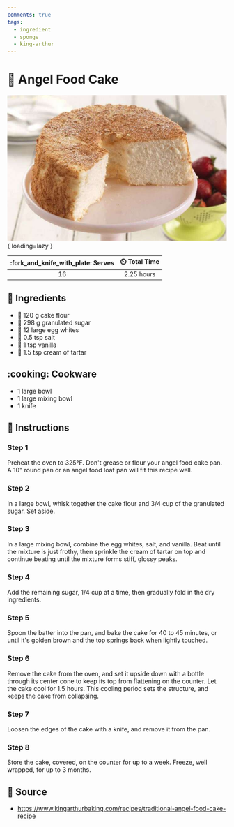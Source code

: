 ```yaml
---
comments: true
tags:
  - ingredient
  - sponge
  - king-arthur
---
```

# :cake: Angel Food Cake

![Angel Food Cake](../../assets/images/angel-food-cake.jpg){ loading=lazy }

| :fork_and_knife_with_plate: Serves | :timer_clock: Total Time |
|:----------------------------------:|:-----------------------: |
| 16 | 2.25 hours |

## :salt: Ingredients

- :ear_of_rice: 120 g cake flour
- :candy: 298 g granulated sugar
- :egg: 12 large egg whites
- :salt: 0.5 tsp salt
- :icecream: 1 tsp vanilla
- :rice: 1.5 tsp cream of tartar

## :cooking: Cookware

- 1 large bowl
- 1 large mixing bowl
- 1 knife

## :pencil: Instructions

### Step 1

Preheat the oven to 325°F. Don't grease or flour your angel food cake pan. A 10" round pan or an angel food loaf pan
will fit this recipe well.

### Step 2

In a large bowl, whisk together the cake flour and 3/4 cup of the granulated sugar. Set aside.

### Step 3

In a large mixing bowl, combine the egg whites, salt, and vanilla. Beat until the mixture is just frothy, then sprinkle
the cream of tartar on top and continue beating until the mixture forms stiff, glossy peaks.

### Step 4

Add the remaining sugar, 1/4 cup at a time, then gradually fold in the dry ingredients.

### Step 5

Spoon the batter into the pan, and bake the cake for 40 to 45 minutes, or until it's golden brown and the top springs
back when lightly touched.

### Step 6

Remove the cake from the oven, and set it upside down with a bottle through its center cone to keep its top from
flattening on the counter. Let the cake cool for 1.5 hours. This cooling period sets the structure, and keeps the cake
from collapsing.

### Step 7

Loosen the edges of the cake with a knife, and remove it from the pan.

### Step 8

Store the cake, covered, on the counter for up to a week. Freeze, well wrapped, for up to 3 months.

## :link: Source

- <https://www.kingarthurbaking.com/recipes/traditional-angel-food-cake-recipe>
